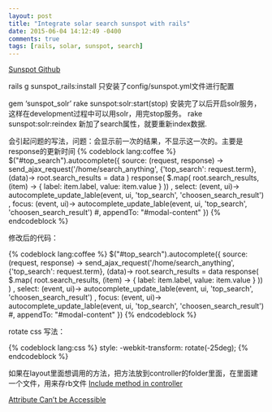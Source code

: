 ```yaml
---
layout: post
title: "Integrate solar search sunspot with rails"
date: 2015-06-04 14:12:49 -0400
comments: true
tags: [rails, solar, sunspot, search]
---
```


[Sunspot Github](https://github.com/sunspot/sunspot)

rails g sunspot_rails:install
只安装了config/sunspot.yml文件进行配置

gem ‘sunspot_solr’
rake sunspot:solr:start(stop)
安装完了以后开启solr服务，这样在development过程中可以用solr，用完stop服务。
rake sunspot:solr:reindex
新加了search属性，就要重新index数据.

会引起问题的写法，问题：会显示前一次的结果，不显示这一次的。主要是response的更新时间
{% codeblock lang:coffee %}
$("#top_search").autocomplete({
    source: (request, response) ->
        send_ajax_request('/home/search_anything', {'top_search': request.term}, (data)->
            root.search_results = data
        )
        response( $.map( root.search_results, (item) ->
            {
                label: item.label,
                value: item.value
            }
        ))
    , select: (event, ui)->
        autocomplete_update_lable(event, ui, 'top_search', 'choosen_search_result')
    , focus: (event, ui)->
        autocomplete_update_lable(event, ui, 'top_search', 'choosen_search_result')
    #, appendTo: "#modal-content"
})
{% endcodeblock %}

修改后的代码：
 
{% codeblock lang:coffee %}
$("#top_search").autocomplete({
    source: (request, response) ->
        send_ajax_request('/home/search_anything', {'top_search': request.term}, (data)->
            root.search_results = data
            response( $.map( root.search_results, (item) ->
                {
                    label: item.label,
                    value: item.value
                }
            ))
        )
    , select: (event, ui)->
        autocomplete_update_lable(event, ui, 'top_search', 'choosen_search_result')
    , focus: (event, ui)->
        autocomplete_update_lable(event, ui, 'top_search', 'choosen_search_result')
    #, appendTo: "#modal-content"
})
{% endcodeblock %}
 
rotate css 写法：

{% codeblock lang:css %}
style:
-webkit-transform: rotate(-25deg);
{% endcodeblock %}

如果在layout里面想调用的方法，把方法放到controller的folder里面，在里面建一个文件，用来存rb文件
[Include method in controller](http://stackoverflow.com/questions/6604272/call-module-function-from-controller-nomethoderror)


[Attribute Can’t be Accessible](http://stackoverflow.com/questions/16515460/activeadmin-cant-mass-assign-protected-attributes-email-password-password-c)
